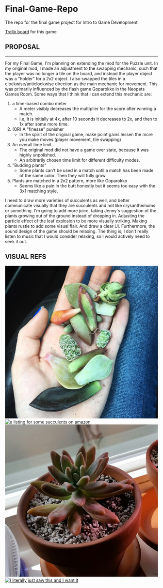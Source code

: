 # Final-Game-Repo
The repo for the final game project for Intro to Game Development


[Trello board](https://trello.com/b/Jq1zLibC/proplift-working-title) for this game

## PROPOSAL
---

For my Final Game, I'm planning on extending the mod for the Puzzle unit. In my original mod, I made an adjustment to the swapping mechanic, such that the player was no longer a tile on the board, and instead the player object was a "holder" for a 2x2 object. I also swapped the tiles in a clockwise/anticlockwise direction as the main mechanic for movement. This was primarily influenced by the flash game Goparokko in the Neopets Games Room. Some ways that I think that I can extend this mechanic are:

1. a time-based combo meter
    - A meter visibly decreases the multiplier for the score after winning a match.
    - i.e, it is initially at 4x, after 10 seconds it decreases to 2x, and then to 1x after some more time.
2. (OR) A "finesse" punisher
    - In the spirit of the original game, make point gains lessen the more you make moves (player movement, tile swapping)
3. An overall time limit
    - The original mod did not have a game over state, because it was highly unpolished.
    - An arbitrarily chosen time limit for different difficulty modes. 
4. "Budding plants"
    - Some plants can't be used in a match until a match has been made of the same color. Then they will fully grow
5. Plants are matched in a 2x2 pattern, more like Goparokko
    - Seems like a pain in the butt honestly but it seems too easy with the 3x1 matching style.

I need to draw more varieties of succulents as well, and better communicate visually that they are succulents and not like crysanthemums or something. I'm going to add more juice, taking Jenny's suggestion of the plants growing out of the ground instead of dropping in. Adjusting the particle effect of the leaf explosion to be more visually striking. Making plants rustle to add some visual flair. And draw a clear UI. Furthermore, the sound design of the game should be relaxing. The thing is, I don't really listen to music that I would consider relaxing, so I would actively need to seek it out.

## VISUAL REFS

[![random proplifting image from reddit](kre0itaose711.jpg)](https://www.reddit.com/r/proplifting/comments/8vdgmf/went_proplifting_at_lowes_today/)
![a listing for some succulents on amazon](https://images-na.ssl-images-amazon.com/images/I/91D8MskeTSL._SX466_.jpg)
![a picture of my friend Breadotop's succulent plant](IMG_4u8z6h.jpg)
[![I literally just saw this and I want it](https://pbs.twimg.com/media/D4ziOY6W0AAHTGr.jpg:large)](https://twitter.com/sailorhg/status/1120519157722824708?s=19)
    

